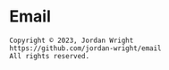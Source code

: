 # Email

    Copyright © 2023, Jordan Wright
    https://github.com/jordan-wright/email
    All rights reserved.
